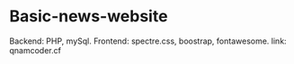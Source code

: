 # Basic-news-website
Backend: PHP, mySql.
Frontend: spectre.css, boostrap, fontawesome.
link: qnamcoder.cf

